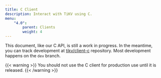 ```yaml
---
title: C Client
description: Interact with TiKV using C.
menu:
    "4.0":
        parent: Clients
        weight: 4
---
```


This document, like our C API, is still a work in progress. In the meantime, you can track development at [tikv/client-c](https://github.com/tikv/client-c/) repository. Most development happens on the `dev` branch.

{{< warning >}}
You should not use the C client for production use until it is released.
{{< /warning >}}